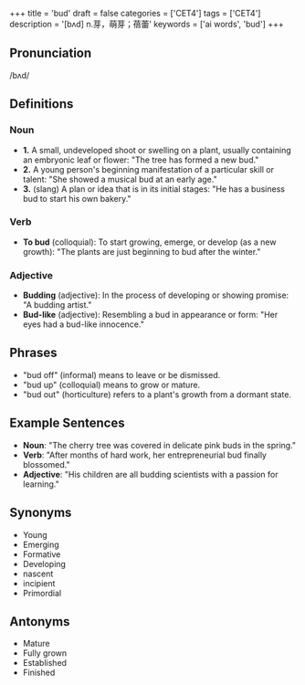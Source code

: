 +++
title = 'bud'
draft = false
categories = ['CET4']
tags = ['CET4']
description = '[bʌd] n.芽，萌芽；蓓蕾'
keywords = ['ai words', 'bud']
+++

## Pronunciation
/bʌd/

## Definitions
### Noun
- **1.** A small, undeveloped shoot or swelling on a plant, usually containing an embryonic leaf or flower: "The tree has formed a new bud."
- **2.** A young person's beginning manifestation of a particular skill or talent: "She showed a musical bud at an early age."
- **3.** (slang) A plan or idea that is in its initial stages: "He has a business bud to start his own bakery."

### Verb
- **To bud** (colloquial): To start growing, emerge, or develop (as a new growth): "The plants are just beginning to bud after the winter."

### Adjective
- **Budding** (adjective): In the process of developing or showing promise: "A budding artist."
- **Bud-like** (adjective): Resembling a bud in appearance or form: "Her eyes had a bud-like innocence."

## Phrases
- "bud off" (informal) means to leave or be dismissed.
- "bud up" (colloquial) means to grow or mature.
- "bud out" (horticulture) refers to a plant's growth from a dormant state.

## Example Sentences
- **Noun**: "The cherry tree was covered in delicate pink buds in the spring."
- **Verb**: "After months of hard work, her entrepreneurial bud finally blossomed."
- **Adjective**: "His children are all budding scientists with a passion for learning."

## Synonyms
- Young
- Emerging
- Formative
- Developing
- nascent
- incipient
- Primordial

## Antonyms
- Mature
- Fully grown
- Established
- Finished
